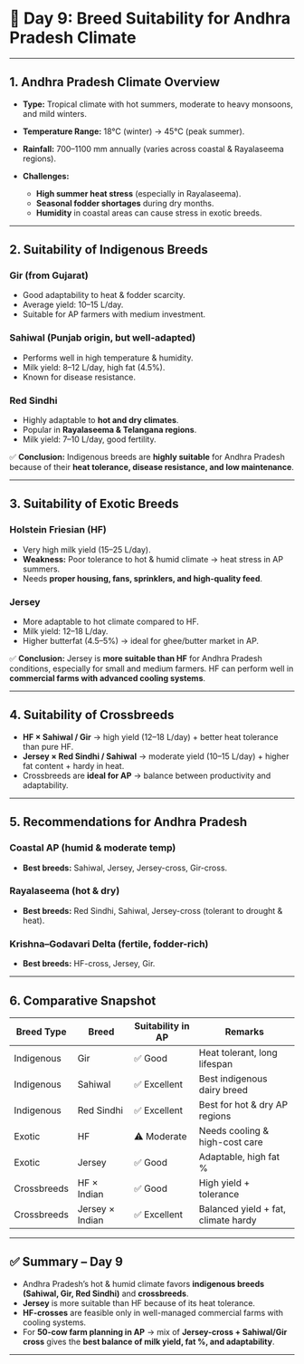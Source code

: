 <h1>🐄 Day 9: Breed Suitability for Andhra Pradesh Climate</h1>

---

## 1. Andhra Pradesh Climate Overview

* **Type:** Tropical climate with hot summers, moderate to heavy monsoons, and mild winters.
* **Temperature Range:** 18°C (winter) → 45°C (peak summer).
* **Rainfall:** 700–1100 mm annually (varies across coastal & Rayalaseema regions).
* **Challenges:**

  * **High summer heat stress** (especially in Rayalaseema).
  * **Seasonal fodder shortages** during dry months.
  * **Humidity** in coastal areas can cause stress in exotic breeds.

---

## 2. Suitability of Indigenous Breeds

### **Gir** (from Gujarat)

* Good adaptability to heat & fodder scarcity.
* Average yield: 10–15 L/day.
* Suitable for AP farmers with medium investment.

### **Sahiwal** (Punjab origin, but well-adapted)

* Performs well in high temperature & humidity.
* Milk yield: 8–12 L/day, high fat (4.5%).
* Known for disease resistance.

### **Red Sindhi**

* Highly adaptable to **hot and dry climates**.
* Popular in **Rayalaseema & Telangana regions**.
* Milk yield: 7–10 L/day, good fertility.

✅ **Conclusion:** Indigenous breeds are **highly suitable** for Andhra Pradesh because of their **heat tolerance, disease resistance, and low maintenance**.

---

## 3. Suitability of Exotic Breeds

### **Holstein Friesian (HF)**

* Very high milk yield (15–25 L/day).
* **Weakness:** Poor tolerance to hot & humid climate → heat stress in AP summers.
* Needs **proper housing, fans, sprinklers, and high-quality feed**.

### **Jersey**

* More adaptable to hot climate compared to HF.
* Milk yield: 12–18 L/day.
* Higher butterfat (4.5–5%) → ideal for ghee/butter market in AP.

✅ **Conclusion:** Jersey is **more suitable than HF** for Andhra Pradesh conditions, especially for small and medium farmers. HF can perform well in **commercial farms with advanced cooling systems**.

---

## 4. Suitability of Crossbreeds

* **HF × Sahiwal / Gir** → high yield (12–18 L/day) + better heat tolerance than pure HF.
* **Jersey × Red Sindhi / Sahiwal** → moderate yield (10–15 L/day) + higher fat content + hardy in heat.
* Crossbreeds are **ideal for AP** → balance between productivity and adaptability.

---

## 5. Recommendations for Andhra Pradesh

### **Coastal AP (humid & moderate temp)**

* **Best breeds:** Sahiwal, Jersey, Jersey-cross, Gir-cross.

### **Rayalaseema (hot & dry)**

* **Best breeds:** Red Sindhi, Sahiwal, Jersey-cross (tolerant to drought & heat).

### **Krishna–Godavari Delta (fertile, fodder-rich)**

* **Best breeds:** HF-cross, Jersey, Gir.

---

## 6. Comparative Snapshot

| Breed Type  | Breed           | Suitability in AP | Remarks                             |
| ----------- | --------------- | ----------------- | ----------------------------------- |
| Indigenous  | Gir             | ✅ Good            | Heat tolerant, long lifespan        |
| Indigenous  | Sahiwal         | ✅ Excellent       | Best indigenous dairy breed         |
| Indigenous  | Red Sindhi      | ✅ Excellent       | Best for hot & dry AP regions       |
| Exotic      | HF              | ⚠️ Moderate       | Needs cooling & high-cost care      |
| Exotic      | Jersey          | ✅ Good            | Adaptable, high fat %               |
| Crossbreeds | HF × Indian     | ✅ Good            | High yield + tolerance              |
| Crossbreeds | Jersey × Indian | ✅ Excellent       | Balanced yield + fat, climate hardy |

---

## ✅ Summary – Day 9

* Andhra Pradesh’s hot & humid climate favors **indigenous breeds (Sahiwal, Gir, Red Sindhi)** and **crossbreeds**.
* **Jersey** is more suitable than HF because of its heat tolerance.
* **HF-crosses** are feasible only in well-managed commercial farms with cooling systems.
* For **50-cow farm planning in AP** → mix of **Jersey-cross + Sahiwal/Gir cross** gives the **best balance of milk yield, fat %, and adaptability**.

---

